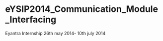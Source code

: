 eYSIP2014_Communication_Module_Interfacing
==========================================

Eyantra Internship 26th may 2014- 10th july 2014
